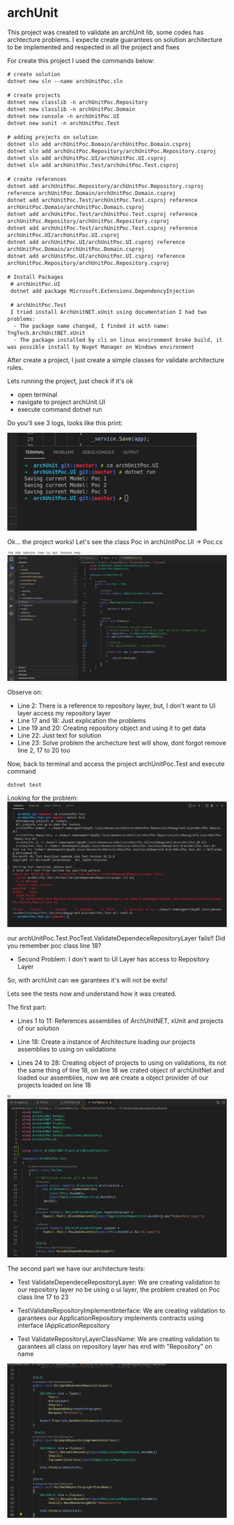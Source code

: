 # archUnit
This project was created to validate an archUnit lib, some codes has archtecture problems.
I expecte create guarantees on solution architecture to be implemented and respected in all the project and fixes

For create this project I used the commands below:
```
# create solution
dotnet new sln --name archUnitPoc.sln 

# create projects
dotnet new classlib -n archUnitPoc.Repository
dotnet new classlib -n archUnitPoc.Domain  
dotnet new console -n archUnitPoc.UI 
dotnet new xunit -n archUnitPoc.Test 

# adding projects on solution
dotnet sln add archUnitPoc.Domain/archUnitPoc.Domain.csproj   
dotnet sln add archUnitPoc.Repository/archUnitPoc.Repository.csproj
dotnet sln add archUnitPoc.UI/archUnitPoc.UI.csproj
dotnet sln add archUnitPoc.Test/archUnitPoc.Test.csproj

# create references
dotnet add archUnitPoc.Repository/archUnitPoc.Repository.csproj reference archUnitPoc.Domain/archUnitPoc.Domain.csproj
dotnet add archUnitPoc.Test/archUnitPoc.Test.csproj reference archUnitPoc.Domain/archUnitPoc.Domain.csproj
dotnet add archUnitPoc.Test/archUnitPoc.Test.csproj reference archUnitPoc.Repository/archUnitPoc.Repository.csproj
dotnet add archUnitPoc.Test/archUnitPoc.Test.csproj reference archUnitPoc.UI/archUnitPoc.UI.csproj       
dotnet add archUnitPoc.UI/archUnitPoc.UI.csproj reference archUnitPoc.Domain/archUnitPoc.Domain.csproj        
dotnet add archUnitPoc.UI/archUnitPoc.UI.csproj reference archUnitPoc.Repository/archUnitPoc.Repository.csproj

# Install Packages
 # archUnitPoc.UI
 dotnet add package Microsoft.Extensions.DependencyInjection

 # archUnitPoc.Test
 I tried install ArchUnitNET.xUnit using documentation I had two problems:
  - The package name changed, I finded it with name: TngTech.ArchUnitNET.xUnit 
  - The package installed by cli on linux environment broke build, it was possible install by Nuget Manager on Windows environment
```
After create a project, I just create a simple classes for validate architecture rules.

Lets running the project, just check if it's ok
- open terminal
- navigate to project archUnit.UI
- execute command dotnet run

Do you'll see 3 logs, looks like this print:

![Result Test Project Running](images/runningProject.png)

Ok... the project works! 
Let's see the class Poc in archUnitPoc.UI -> Poc.cs

![Poc Class](images/PocClass.png)

Observe on:
- Line 2: There is a reference to repository layer, but, I don't want to UI layer access my repository layer
- Line 17 and 18: Just explication the problems
- Line 19 and 20: Creating repository object and using it to get data
- Line 22: Just text for solution
- Line 23: Solve problem the archecture test will show, dont forgot remove line 2, 17 to 20 too

Now, back to terminal and access the project archUnitPoc.Test and execute command 
```
dotnet test
```

Looking for the problem:
![](images/UnitTestFail.png)

our archUnitPoc.Test.PocTest.ValidateDependeceRepositoryLayer fails!!
Did you remember poc class line 18?

- Second Problem: I don't want to UI Layer has access to Repository Layer

So, with archUnit can we garantees it's will not be exits!

Lets see the tests now and understand how it was created.

The first part:
- Lines 1 to 11: References assemblies of ArchUnitNET, xUnit and projects of our solution

- Line 18: Create a instance of Architecture loading our projects assemblies to using on validations

- Lines 24 to 28: Creating object of projects to using on validations, its not the same thing of line 18, on line 18 we crated object of archUnitNet and loaded our assemblies, now we are create a object provider of our projects loaded on line 18

![](images/archUnit.Test-1.png)

The second part we have our architecture tests:
- Test ValidateDependeceRepositoryLayer: We are creating validation to our repository layer no be using o ui layer, the problem created on Poc class line 17 to 23

- TestValidateRepositoryImplementInterface: We are creating validation to garantees our ApplicationRepository implements contracts using interface IApplicationRepository

- Test ValidateRepositoryLayerClassName: We are creating validation to garantees all class on repository layer has end with "Repository" on name

![](images/archUnit.Test-2.png)

